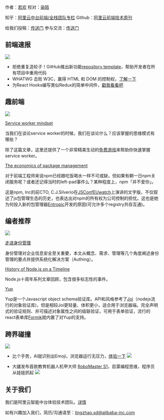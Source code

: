 作者：[若欢](https://github.com/su-dan)
校对：[染陌](https://github.com/answershuto)

知乎：[阿里云中台前端/全栈团队专栏](https://zhuanlan.zhihu.com/aliyun)
Github：[阿里云前端技术周刊](https://github.com/aliyunfe/weekly)

给我们投稿：[传送门](https://github.com/aliyunfe/weekly/issues/new)
参与交流：[传送门](https://github.com/aliyunfe/weekly/issues/5)


## 前端速报
![](https://img.alicdn.com/tfs/TB1T43Fa4iH3KVjSZPfXXXBiVXa-2560-600.jpg)

* 拒绝重复造轮子！GitHub推出新功能[repository template](https://github.blog/2019-06-06-generate-new-repositories-with-repository-templates/?utm_campaign=1559837005&utm_medium=social&utm_source=twitter&utm_content=1559837005)，帮助开发者在所有项目中重用代码
* WHATWG 击败 W3C，赢得 HTML 和 DOM 的控制权，[了解一下](https://www.zdnet.com/article/browser-vendors-win-war-with-w3c-over-html-and-dom-standards/)
* 为React Hooks编写类似Redux的简单中间件，[戳我看看吧](https://medium.com/front-end-weekly/writing-redux-like-simple-middleware-for-react-hooks-b163724a7058)
## 趣前端
![](https://img.alicdn.com/tfs/TB19FgGa3KG3KVjSZFLXXaMvXXa-2560-600.jpg)

[Service worker mindset](https://web.dev/service-worker-mindset/)

当我们在谈论service worker的时候，我们在谈论什么？应该掌握的思维模式有哪些？

除了这篇文章，这里还提供了一个非常精美生动的[免费游戏](https://serviceworkies.com/)来帮助你快速掌握service worker。



[The economics of package management](https://github.com/ceejbot/economics-of-package-management/blob/master/essay.md)

对于前端工程师来说npm已经跟吃饭喝水一样不可或缺，但如果有朝一日npm关闭服务呢？或者还记得当时的left-pad事件么？某种程度上，npm「并不爱你」。

这是npm, Inc的前CTO, C.J.Silverio在[JSConfEUwatch](https://www.youtube.com/watch?v=MO8hZlgK5zc)上演讲的文字版，不仅叙述了js包管理生态的历史，也表达出对npm的所有权为公司控制的担忧。这也是她为何投入新的包管理器[Entropic](https://github.com/entropic-dev/entropic)开发的原因(可允许多个registry共存互通)。
## 编者推荐
![](https://img.alicdn.com/tfs/TB11G3Ga2WG3KVjSZFPXXXaiXXa-2560-600.jpg)

[走进身份管理](https://zhuanlan.zhihu.com/p/68446750)

身份管理对企业信息安全至关重要，本文从概念、需求、管理等几个角度阐述身份管理的要点并提供系统化解决方案（Authing）。



[History of Node.js on a Timeline](https://blog.risingstack.com/history-of-node-js/)

Node.js十周年系列文章回顾，包含很多标志性的事件。



[Yup](https://github.com/jquense/yup)

Yup是一个Javascript object schema验证库。API和风格参考了[Joi](https://github.com/hapijs/joi)（nodejs流行的对象验证库)，但是相较Joi更轻量、体积更小，适合用于浏览器端。完全声明式的验证规则、并可描述对象属性之间的级联验证，可用于表单验证，流行的react表单库[Formik](https://github.com/jaredpalmer/formik)就内置了对Yup的支持。

## 跨界碰撞
![](https://img.alicdn.com/tfs/TB11FUIa81D3KVjSZFyXXbuFpXa-2560-600.jpg)

* 比个手势，AI就识别出Emoji，浏览器运行无压力，[体验一下](https://github.com/cloud-annotations/training)
![](https://img.alicdn.com/tfs/TB1mJEScCSD3KVjSZFKXXb10VXa-529-479.gif)

* 大疆发布首款教育机器人机甲大师 [RoboMaster S1](https://mp.weixin.qq.com/s/grs_c4ii9Unf29ugb6Qp3w)，启蒙编程思维，程序员从娃娃抓起
![](https://img.alicdn.com/tfs/TB15LEYcBKw3KVjSZFOXXarDVXa-720-480.jpg)

## 关于我们

我们是阿里云智能中台体验技术团队。[详情](https://github.com/aliyunfe/weekly/blob/master/about.md)

如有兴趣加入我们，简历/沟通请至：lingzhao.sd@alibaba-inc.com